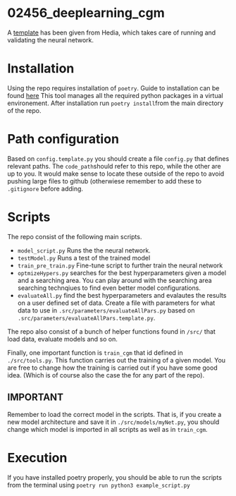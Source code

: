 # 02456_deeplearning_cgm
A [template](https://github.com/hedia-team/02456_deeplearning_cgmforecast/tree/devBranch) has been given from Hedia, which takes care of running and validating the neural network.

# Installation
Using the repo requires installation of `poetry`. Guide to installation can be found [here](https://python-poetry.org/docs/#installation)
This tool manages all the required python packages in a virtual environement. After installation run
`poetry install`from the main directory of the repo.

# Path configuration
Based on `config.template.py` you should create a file `config.py` that defines relevant paths. The `code_path`should refer to this repo, while the other are up to you. It would make sense to locate these outside of the repo to avoid pushing large files to github (otherwiese remember to add these to `.gitignore` before adding.

# Scripts
The repo consist of the following main scripts.
* `model_script.py` Runs the the neural network.
* `testModel.py` Runs a test of the trained model
* `train_pre_train.py` Fine-tune script to further train the neural network
* `optmizeHypers.py` searches for the best hyperparameters given a model and a searching area. You can play around with the searching area searching technqiues to find even better model configurations. 
* `evaluateAll.py` find the best hyperparameters and evalautes the results on a user defined set of data. Create a file with parameters for what data to use in `.src/parameters/evaluateAllPars.py` based on `.src/parameters/evaluateAllPars.template.py`.

The repo also consist of a bunch of helper functions found in `/src/` that load data, evaluate models and so on. 

Finally, one important function is `train_cgm` that id defined in `./src/tools.py`. This function carries out the training of a given model. You are free to change how the training is carried out if you have some good idea. (Which is of course also the case the for any part of the repo).

## IMPORTANT
Remember to load the correct model in the scripts. That is, if you create a new model architecture and save it in `./src/models/myNet.py`, you should change which model is imported in all scripts as well as in `train_cgm`.


# Execution
If you have installed poetry properly, you should be able to run the scripts from the terminal using `poetry run python3 example_script.py`

